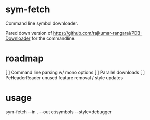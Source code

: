 # sym-fetch

Command line symbol downloader.

Pared down version of https://github.com/rajkumar-rangaraj/PDB-Downloader for the commandline.

# roadmap

[ ] Command line parsing w/ mono options
[ ] Parallel downloads
[ ] PeHeaderReader unused feature removal / style updates

# usage

sym-fetch --in . --out c:\symbols --style=debugger